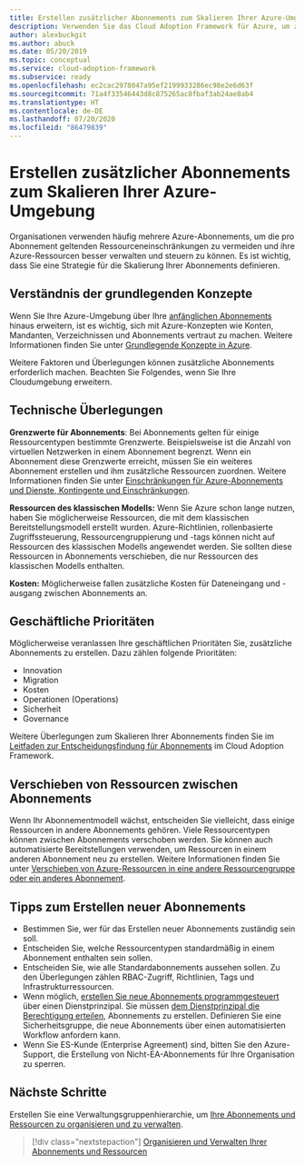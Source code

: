 ```yaml
---
title: Erstellen zusätzlicher Abonnements zum Skalieren Ihrer Azure-Umgebung
description: Verwenden Sie das Cloud Adoption Framework für Azure, um zu erfahren, wie Sie eine Strategie für die Skalierung Ihrer Umgebung mit mehreren Azure-Abonnements entwickeln.
author: alexbuckgit
ms.author: abuck
ms.date: 05/20/2019
ms.topic: conceptual
ms.service: cloud-adoption-framework
ms.subservice: ready
ms.openlocfilehash: ec2cac2978047a95ef2199933286ec98e2e6d63f
ms.sourcegitcommit: 71a4f33546443d8c875265ac8fbaf3ab24ae8ab4
ms.translationtype: HT
ms.contentlocale: de-DE
ms.lasthandoff: 07/20/2020
ms.locfileid: "86479839"
---
```

# <a name="create-additional-subscriptions-to-scale-your-azure-environment"></a>Erstellen zusätzlicher Abonnements zum Skalieren Ihrer Azure-Umgebung

Organisationen verwenden häufig mehrere Azure-Abonnements, um die pro Abonnement geltenden Ressourceneinschränkungen zu vermeiden und ihre Azure-Ressourcen besser verwalten und steuern zu können. Es ist wichtig, dass Sie eine Strategie für die Skalierung Ihrer Abonnements definieren.

## <a name="review-fundamental-concepts"></a>Verständnis der grundlegenden Konzepte

Wenn Sie Ihre Azure-Umgebung über Ihre [anfänglichen Abonnements](./initial-subscriptions.md) hinaus erweitern, ist es wichtig, sich mit Azure-Konzepten wie Konten, Mandanten, Verzeichnissen und Abonnements vertraut zu machen. Weitere Informationen finden Sie unter [Grundlegende Konzepte in Azure](../considerations/fundamental-concepts.md).

Weitere Faktoren und Überlegungen können zusätzliche Abonnements erforderlich machen. Beachten Sie Folgendes, wenn Sie Ihre Cloudumgebung erweitern.

## <a name="technical-considerations"></a>Technische Überlegungen

**Grenzwerte für Abonnements**: Bei Abonnements gelten für einige Ressourcentypen bestimmte Grenzwerte. Beispielsweise ist die Anzahl von virtuellen Netzwerken in einem Abonnement begrenzt. Wenn ein Abonnement diese Grenzwerte erreicht, müssen Sie ein weiteres Abonnement erstellen und ihm zusätzliche Ressourcen zuordnen. Weitere Informationen finden Sie unter [Einschränkungen für Azure-Abonnements und Dienste, Kontingente und Einschränkungen](https://docs.microsoft.com/azure/azure-resource-manager/management/azure-subscription-service-limits#general-limits).

**Ressourcen des klassischen Modells:** Wenn Sie Azure schon lange nutzen, haben Sie möglicherweise Ressourcen, die mit dem klassischen Bereitstellungsmodell erstellt wurden. Azure-Richtlinien, rollenbasierte Zugriffssteuerung, Ressourcengruppierung und -tags können nicht auf Ressourcen des klassischen Modells angewendet werden. Sie sollten diese Ressourcen in Abonnements verschieben, die nur Ressourcen des klassischen Modells enthalten.

**Kosten:** Möglicherweise fallen zusätzliche Kosten für Dateneingang und -ausgang zwischen Abonnements an.

## <a name="business-priorities"></a>Geschäftliche Prioritäten

Möglicherweise veranlassen Ihre geschäftlichen Prioritäten Sie, zusätzliche Abonnements zu erstellen. Dazu zählen folgende Prioritäten:

- Innovation
- Migration
- Kosten
- Operationen (Operations)
- Sicherheit
- Governance

Weitere Überlegungen zum Skalieren Ihrer Abonnements finden Sie im [Leitfaden zur Entscheidungsfindung für Abonnements](../../decision-guides/subscriptions/index.md) im Cloud Adoption Framework.

## <a name="moving-resources-between-subscriptions"></a>Verschieben von Ressourcen zwischen Abonnements

Wenn Ihr Abonnementmodell wächst, entscheiden Sie vielleicht, dass einige Ressourcen in andere Abonnements gehören. Viele Ressourcentypen können zwischen Abonnements verschoben werden. Sie können auch automatisierte Bereitstellungen verwenden, um Ressourcen in einem anderen Abonnement neu zu erstellen. Weitere Informationen finden Sie unter [Verschieben von Azure-Ressourcen in eine andere Ressourcengruppe oder ein anderes Abonnement](https://docs.microsoft.com/azure/azure-resource-manager/management/move-resource-group-and-subscription).

## <a name="tips-for-creating-new-subscriptions"></a>Tipps zum Erstellen neuer Abonnements

- Bestimmen Sie, wer für das Erstellen neuer Abonnements zuständig sein soll.
- Entscheiden Sie, welche Ressourcentypen standardmäßig in einem Abonnement enthalten sein sollen.
- Entscheiden Sie, wie alle Standardabonnements aussehen sollen. Zu den Überlegungen zählen RBAC-Zugriff, Richtlinien, Tags und Infrastrukturressourcen.
- Wenn möglich, [erstellen Sie neue Abonnements programmgesteuert](https://docs.microsoft.com/azure/azure-resource-manager/management/programmatically-create-subscription) über einen Dienstprinzipal. Sie müssen [dem Dienstprinzipal die Berechtigung erteilen](https://docs.microsoft.com/azure/azure-resource-manager/grant-access-to-create-subscription), Abonnements zu erstellen. Definieren Sie eine Sicherheitsgruppe, die neue Abonnements über einen automatisierten Workflow anfordern kann.
- Wenn Sie ES-Kunde (Enterprise Agreement) sind, bitten Sie den Azure-Support, die Erstellung von Nicht-EA-Abonnements für Ihre Organisation zu sperren.

## <a name="next-steps"></a>Nächste Schritte

Erstellen Sie eine Verwaltungsgruppenhierarchie, um [Ihre Abonnements und Ressourcen zu organisieren und zu verwalten](./organize-subscriptions.md).

> [!div class="nextstepaction"]
> [Organisieren und Verwalten Ihrer Abonnements und Ressourcen](./organize-subscriptions.md)

